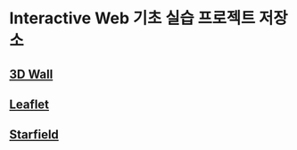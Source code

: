 # Interactive Web 기초 실습 프로젝트 저장소

## [3D Wall](https://github.com/donghun-k/interactive-web-basic/tree/main/3d-wall)
## [Leaflet](https://github.com/donghun-k/interactive-web-basic/tree/main/leaflet)
## [Starfield](https://github.com/donghun-k/interactive-web-basic/tree/main/starfield)